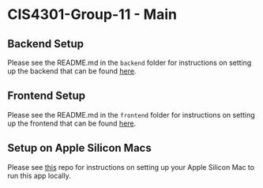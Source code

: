 # CIS4301-Group-11 - Main

## Backend Setup

Please see the README.md in the `backend` folder for instructions on setting up the backend that can be found [here](https://github.com/GoonerBrian/CIS4301-Group-11/blob/main/backend/README.md).

## Frontend Setup

Please see the README.md in the `frontend` folder for instructions on setting up the frontend that can be found [here](https://github.com/GoonerBrian/CIS4301-Group-11/blob/main/frontend/README.md).

## Setup on Apple Silicon Macs

Please see [this](https://github.com/GoonerBrian/node-oracledb-on-m1-mac) repo for instructions on setting up your Apple Silicon Mac to run this app locally.
